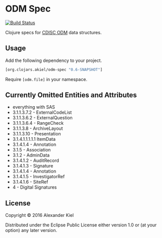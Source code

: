 # ODM Spec

[![Build Status](https://travis-ci.org/alexanderkiel/odm-spec.svg?branch=master)](https://travis-ci.org/alexanderkiel/odm-spec)

Clojure specs for [CDISC ODM][1] data structures.

## Usage

Add the following dependency to your project.

```clojure
[org.clojars.akiel/odm-spec "0.6-SNAPSHOT"]
```

Require `[odm.file]` in your namespace.

## Currently Omitted Entities and Attributes
 
 * everything with SAS
 * 3.1.1.3.7.2 - ExternalCodeList
 * 3.1.1.3.6.2 - ExternalQuestion
 * 3.1.1.3.6.4 - RangeCheck
 * 3.1.1.3.8 - ArchiveLayout
 * 3.1.1.3.10 - Presentation
 * 3.1.4.1.1.1.1.1   ItemData
 * 3.1.4.1.4 - Annotation
 * 3.1.5 - Association
 * 3.1.2 - AdminData
 * 3.1.4.1.2 - AuditRecord
 * 3.1.4.1.3 - Signature
 * 3.1.4.1.4 - Annotation
 * 3.1.4.1.5 - InvestigatorRef
 * 3.1.4.1.6 - SiteRef
 * 4 - Digital Signatures
 

## License

Copyright © 2016 Alexander Kiel

Distributed under the Eclipse Public License either version 1.0 or (at
your option) any later version.

[1]: <http://www.cdisc.org/odm>
